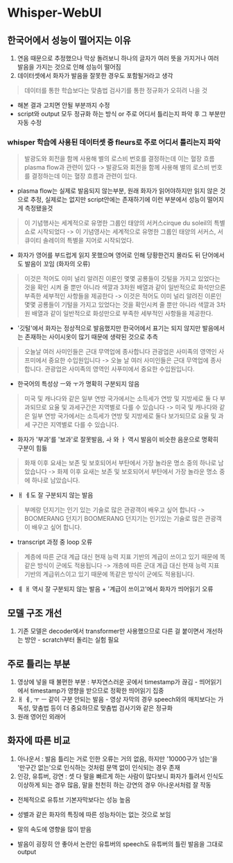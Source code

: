 # Whisper-WebUI

## 한국어에서 성능이 떨어지는 이유

1.  연음 때문으로 추정했으나 막상 돌려보니 하나의 글자가 여러 뜻을 가지거나 여러 발음을 가지는 것으로 인해 성능이 떨어짐
2.  데이터셋에서 화자가 발음을 잘못한 경우도 포함될거라고 생각

> 데이터를 통한 학습보다는 맞춤법 검사기를 통한 정규화가 오히려 나을 것

- 해본 결과 고치면 안될 부분까지 수정
- script와 output 모두 정규화 하는 방식 or 주로 어디서 틀리는지 파악 후 그 부분만 자동 수정

### whisper 학습에 사용된 데이터셋 중 fleurs로 주로 어디서 틀리는지 파악

> 발광도와 회전을 함께 사용해 별의 로스비 번호를 결정하는데 이는 혈장 흐름plasma flow과 관련이 있다 -> 발광도와 회전을 함께 사용해 별의 로스비 번호를 결정하는데 이는 혈장 흐름과 관련이 있다.

- plasma flow는 실제로 발음되지 않는부분, 원래 화자가 읽어야하지만 읽지 않은 것으로 추정, 실제로는 없지만 script안에는 존재하기에 이런 부분에서 성능이 떨어지게 측정됐을것

> 이 기념행사는 세계적으로 유명한 그룹인 태양의 서커스cirque du soleil의 특별 쇼로 시작되었다 -> 이 기념영사는 세계적으로 유명한 그룹인 태양의 서커스, 서큐이티 솔레이의 특별을 지어로 시작되었다.

- 화자가 영어를 부드럽게 읽지 못했으며 영어로 인해 당황한건지 몰라도 뒤 단어에서도 발음이 꼬임 (화자의 오류)

> 이것은 적어도 이미 널리 알려진 이론인 몇몇 공룡들이 깃털을 가지고 있었다는 것을 확인 시켜 줄 뿐만 아니라 색깔과 3차원 배열과 같이 일반적으로 화석만으론 부족한 세부적인 사항들을 제공한다 -> 이것은 적어도 이미 널리 알려진 이론인 몇몇 공룡들이 기털을 가지고 있었다는 것을 확인시켜 줄 뿐만 아니라 색깔과 3차원 배열과 같이 일반적으로 화성만으로 부족한 세부적인 사항들을 제공한다.

- '깃털'에서 화자는 정상적으로 발음했지만 한국어에서 표기는 되지 않지만 발음에서는 존재하는 사이시옷이 많기 때문에 생략된 것으로 추측

> 오늘날 여러 사미인들은 근대 무역업에 종사합니다 관광업은 사미족의 영역인 사프미에서 중요한 수입원입니다 -> 오늘 날 여러 사미인들은 근대 무역업에 종사합니다. 관광업은 사미족의 영역인 사푸미에서 중요한 수입원입니다.

- 한국어의 특성상 ㅡ와 ㅜ가 명확히 구분되지 않음

> 미국 및 캐나다와 같은 일부 연방 국가에서는 소득세가 연방 및 지방세로 둘 다 부과되므로 요율 및 과세구간은 지역별로 다를 수 있습니다 -> 미국 및 캐나다와 같은 일부 연방 국가에서는 소득세가 연방 및 지방세로 둘다 보가되므로 요율 및 과세 구간은 지역별로 다를 수 있습니다.

- 화자가 '부과'를 '보과'로 잘못발음, ㅘ 와 ㅏ 역시 발음이 비슷한 음운으로 명확히 구분이 힘듦

> 화재 이후 요새는 보존 및 보호되어서 부탄에서 가장 놀라운 명소 중의 하나로 남았습니다 -> 화제 이후 요새는 보존 및 보호되어서 부탄에서 가장 놀라운 명소 중에 하나로 남았습니다.

- ㅐ ㅔ도 잘 구분되지 않는 발음

> 부메랑 던지기는 인기 있는 기술로 많은 관광객이 배우고 싶어 합니다 -> BOOMERANG 던지기 BOOMERANG 던지기는 인기있는 기술로 많은 관광객이 배우고 싶어 합니다.

- transcript 과정 중 loop 오류

> 계층에 따른 군대 계급 대신 현재 능력 지표 기반의 계급이 쓰이고 있기 때문에 똑같은 방식이 군에도 적용됩니다 -> 개층에 따른 군대 계급 대신 현재 능력 지표 기반의 계급위스이고 있기 때문에 똑같은 방식이 군에도 적용됩니다.

- ㅖ ㅐ 역시 잘 구분되지 않는 발음 + '계급이 쓰이고'에서 화자가 띄어읽기 오류

## 모델 구조 개선

1.  기존 모델은 decoder에서 transformer만 사용했으므로 다른 걸 붙이면서 개선하는 방안 - scratch부터 돌리는 실험 필요

## 주로 틀리는 부분

1. 영상에 넣을 때 불편한 부분 : 부자연스러운 곳에서 timestamp가 끊김 - 띄어읽기에서 timestamp가 영향을 받으므로 정확한 띄어읽기 집중
2. ㅐ ㅔ, ㅜ ㅡ 같이 구분 안되는 발음 - 영상 자막의 경우 speech와의 매치보다는 가독성, 맞춤법 등이 더 중요하므로 맞춤법 검사기와 같은 정규화
3. 원래 영어인 외래어

## 화자에 따른 비교

1. 아나운서 : 발음 틀리는 거로 인한 오류는 거의 없음, 하지만 '10000구가 넘는'을 '만구간 없는'으로 인식하는 것처럼 문맥 없이 인식되는 경우 존재
2. 인강, 유튜버, 강연 : 셋 다 말을 빠르게 하는 사람이 많다보니 화자가 틀려서 인식도 이상하게 되는 경우 많음, 말을 천천히 하는 강연의 경우 아나운서처럼 잘 작동

- 전체적으로 유튜브 기본자막보다는 성능 높음

- 성별과 같은 화자의 특징에 따른 성능차이는 없는 것으로 보임

- 말의 속도에 영향을 많이 받음

- 발음이 굉장히 안 좋아서 논란인 유튜버의 speech도 유튜버의 틀린 발음을 그대로 output
